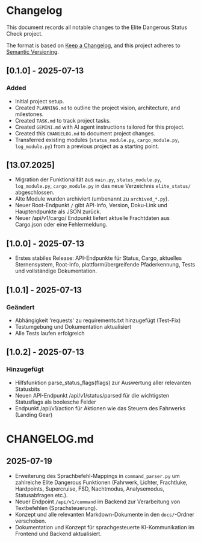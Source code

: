 # Changelog

This document records all notable changes to the Elite Dangerous Status Check project.

The format is based on [Keep a Changelog](https://keepachangelog.com/en/1.0.0/), and this project adheres to [Semantic Versioning](https://semver.org/spec/v2.0.0.html).

## [0.1.0] - 2025-07-13

### Added
- Initial project setup.
- Created `PLANNING.md` to outline the project vision, architecture, and milestones.
- Created `TASK.md` to track project tasks.
- Created `GEMINI.md` with AI agent instructions tailored for this project.
- Created this `CHANGELOG.md` to document project changes.
- Transferred existing modules (`status_module.py`, `cargo_module.py`, `log_module.py`) from a previous project as a starting point.

## [13.07.2025]
- Migration der Funktionalität aus `main.py`, `status_module.py`, `log_module.py`, `cargo_module.py` in das neue Verzeichnis `elite_status/` abgeschlossen.
- Alte Module wurden archiviert (umbenannt zu `archived_*.py`).
- Neuer Root-Endpunkt `/` gibt API-Info, Version, Doku-Link und Hauptendpunkte als JSON zurück.
- Neuer /api/v1/cargo/ Endpunkt liefert aktuelle Frachtdaten aus Cargo.json oder eine Fehlermeldung.

## [1.0.0] - 2025-07-13
- Erstes stabiles Release: API-Endpunkte für Status, Cargo, aktuelles Sternensystem, Root-Info, plattformübergreifende Pfaderkennung, Tests und vollständige Dokumentation.

## [1.0.1] - 2025-07-13
### Geändert
- Abhängigkeit 'requests' zu requirements.txt hinzugefügt (Test-Fix)
- Testumgebung und Dokumentation aktualisiert
- Alle Tests laufen erfolgreich

## [1.0.2] - 2025-07-13
### Hinzugefügt
- Hilfsfunktion parse_status_flags(flags) zur Auswertung aller relevanten Statusbits
- Neuen API-Endpunkt /api/v1/status/parsed für die wichtigsten Statusflags als boolesche Felder
- Endpunkt /api/v1/action für Aktionen wie das Steuern des Fahrwerks (Landing Gear)

# CHANGELOG.md

## 2025-07-19
- Erweiterung des Sprachbefehl-Mappings in `command_parser.py` um zahlreiche Elite Dangerous Funktionen (Fahrwerk, Lichter, Frachtluke, Hardpoints, Supercruise, FSD, Nachtmodus, Analysemodus, Statusabfragen etc.).
- Neuer Endpoint `/api/v1/command` im Backend zur Verarbeitung von Textbefehlen (Sprachsteuerung).
- Konzept und alle relevanten Markdown-Dokumente in den `docs/`-Ordner verschoben.
- Dokumentation und Konzept für sprachgesteuerte KI-Kommunikation im Frontend und Backend aktualisiert.